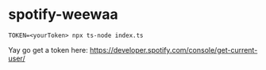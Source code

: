 # spotify-weewaa

```
TOKEN=<yourToken> npx ts-node index.ts
```

Yay go get a token here: https://developer.spotify.com/console/get-current-user/
